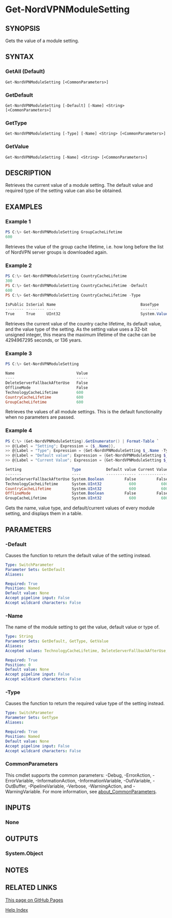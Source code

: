 ﻿---
external help file: NordVPN-Servers-help.xml
Module Name: NordVPN-Servers
online version:
schema: 2.0.0
---

# Get-NordVPNModuleSetting

## SYNOPSIS
Gets the value of a module setting.

## SYNTAX

### GetAll (Default)
```
Get-NordVPNModuleSetting [<CommonParameters>]
```

### GetDefault
```
Get-NordVPNModuleSetting [-Default] [-Name] <String> [<CommonParameters>]
```

### GetType
```
Get-NordVPNModuleSetting [-Type] [-Name] <String> [<CommonParameters>]
```

### GetValue
```
Get-NordVPNModuleSetting [-Name] <String> [<CommonParameters>]
```

## DESCRIPTION
Retrieves the current value of a module setting. The default value and required
type of the setting value can also be obtained.

## EXAMPLES

### Example 1
```powershell
PS C:\> Get-NordVPNModuleSetting GroupCacheLifetime
600
```

Retrieves the value of the group cache lifetime, i.e. how long before the list
of NordVPN server groups is downloaded again.

### Example 2
```powershell
PS C:\> Get-NordVPNModuleSetting CountryCacheLifetime
300
PS C:\> Get-NordVPNModuleSetting CountryCacheLifetime -Default
600
PS C:\> Get-NordVPNModuleSetting CountryCacheLifetime -Type

IsPublic IsSerial Name                                     BaseType
-------- -------- ----                                     --------
True     True     UInt32                                   System.ValueType
```

Retrieves the current value of the country cache lifetime, its default value,
and the value type of the setting. As the setting value uses a 32-bit unsigned
integer, this means the maximum lifetime of the cache can be 4294967295
seconds, or 136 years.

### Example 3
```powershell
PS C:\> Get-NordVPNModuleSetting

Name                           Value
----                           -----
DeleteServerFallbackAfterUse   False
OfflineMode                    False
TechnologyCacheLifetime        600
CountryCacheLifetime           600
GroupCacheLifetime             600
```

Retrieves the values of all module settings. This is the default functionality
when no parameters are passed.

### Example 4
```powershell
PS C:\> (Get-NordVPNModuleSetting).GetEnumerator() | Format-Table `
>> @{Label = "Setting"; Expression = {$_.Name}},
>> @{Label = "Type"; Expression = {Get-NordVPNModuleSetting $_.Name -Type}},
>> @{Label = "Default value"; Expression = {Get-NordVPNModuleSetting $_.Name -Default}},
>> @{Label = "Current Value"; Expression = {Get-NordVPNModuleSetting $_.Name}}

Setting                      Type           Default value Current Value
-------                      ----           ------------- -------------
DeleteServerFallbackAfterUse System.Boolean         False         False
TechnologyCacheLifetime      System.UInt32            600           600
CountryCacheLifetime         System.UInt32            600           600
OfflineMode                  System.Boolean         False         False
GroupCacheLifetime           System.UInt32            600           600
```

Gets the name, value type, and default/current values of every module setting,
and displays them in a table.

## PARAMETERS

### -Default
Causes the function to return the default value of the setting instead.

```yaml
Type: SwitchParameter
Parameter Sets: GetDefault
Aliases:

Required: True
Position: Named
Default value: None
Accept pipeline input: False
Accept wildcard characters: False
```

### -Name
The name of the module setting to get the value, default value or type of.

```yaml
Type: String
Parameter Sets: GetDefault, GetType, GetValue
Aliases:
Accepted values: TechnologyCacheLifetime, DeleteServerFallbackAfterUse, CountryCacheLifetime, OfflineMode, GroupCacheLifetime

Required: True
Position: 0
Default value: None
Accept pipeline input: False
Accept wildcard characters: False
```

### -Type
Causes the function to return the required value type of the setting instead.

```yaml
Type: SwitchParameter
Parameter Sets: GetType
Aliases:

Required: True
Position: Named
Default value: None
Accept pipeline input: False
Accept wildcard characters: False
```

### CommonParameters
This cmdlet supports the common parameters: -Debug, -ErrorAction, -ErrorVariable, -InformationAction, -InformationVariable, -OutVariable, -OutBuffer, -PipelineVariable, -Verbose, -WarningAction, and -WarningVariable. For more information, see [about_CommonParameters](http://go.microsoft.com/fwlink/?LinkID=113216).

## INPUTS

### None

## OUTPUTS

### System.Object

## NOTES

## RELATED LINKS

[This page on GitHub Pages](https://thefreeman193.github.io/NordVPN-Servers/Get-NordVPNModuleSetting.html)

[Help Index](./HELPINDEX.md)
